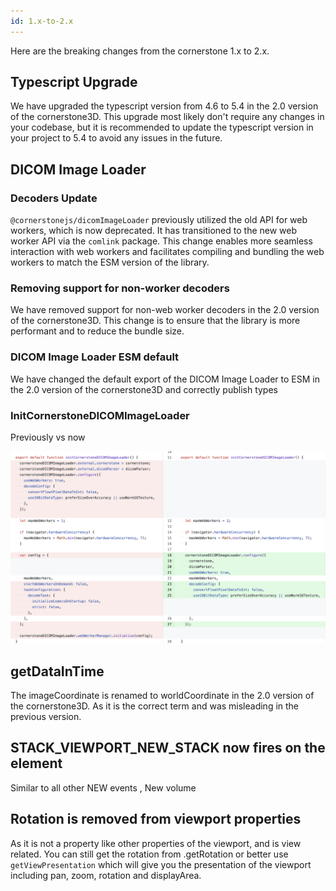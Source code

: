 ```yaml
---
id: 1.x-to-2.x
---
```


Here are the breaking changes from the cornerstone 1.x to 2.x.

## Typescript Upgrade

We have upgraded the typescript version from 4.6 to 5.4 in the 2.0 version of the cornerstone3D.
This upgrade most likely don't require any changes in your codebase, but it is recommended to update the typescript version in your project to 5.4
to avoid any issues in the future.

## DICOM Image Loader

### Decoders Update

`@cornerstonejs/dicomImageLoader` previously utilized the old API for web workers, which is now deprecated. It has transitioned to the new web worker API via the `comlink` package. This change enables more seamless interaction with web workers and facilitates compiling and bundling the web workers to match the ESM version of the library.

### Removing support for non-worker decoders

We have removed support for non-web worker decoders in the 2.0 version of the cornerstone3D. This change is to ensure that the library is more performant and to reduce the bundle size.

### DICOM Image Loader ESM default

We have changed the default export of the DICOM Image Loader to ESM in the 2.0 version of the cornerstone3D and correctly
publish types

### InitCornerstoneDICOMImageLoader

Previously vs now

![alt text](../assets/migration-guides-wado-init.png)

## getDataInTime

The imageCoordinate is renamed to worldCoordinate in the 2.0 version of the cornerstone3D. As it
is the correct term and was misleading in the previous version.

## STACK_VIEWPORT_NEW_STACK now fires on the element

Similar to all other NEW events , New volume

## Rotation is removed from viewport properties

As it is not a property like other properties of the viewport, and is view related.
You can still get the rotation from .getRotation or better use `getViewPresentation`
which will give you the presentation of the viewport including pan, zoom, rotation and displayArea.
